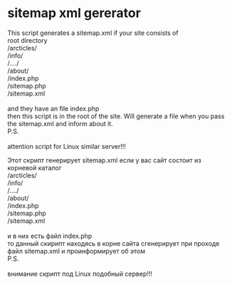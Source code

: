 # sitemap xml gererator
This script generates a sitemap.xml
if your site consists of<br />
root directory<br />
/arcticles/<br />
/info/<br />
/..../<br />
/about/<br />
/index.php<br />
/sitemap.php<br />
/sitemap.xml<br />
<br />
and they have an file index.php<br />
then this script is in the root of the site. Will generate a file when you pass the sitemap.xml and inform about it.<br />
P.S.<br />  
attention script for Linux similar server!!!

Этот скрипт генерирует sitemap.xml
если у вас сайт состоит из<br />
корневой каталог<br />
/arcticles/<br />
/info/<br />
/..../<br />
/about/<br />
/index.php<br />
/sitemap.php<br />
/sitemap.xml<br />
<br />
и в них есть файл index.php<br />
то данный скирипт находясь в корне сайта сгенерирует при проходе файл sitemap.xml и проинформирует об этом<br />
P.S.<br />  
внимание скрипт под Linux подобный сервер!!!
